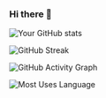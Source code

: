 ### Hi there 👋

<!--
**Shaid1998/Shaid1998** is a ✨ _special_ ✨ repository because its `README.md` (this file) appears on your GitHub profile.

Here are some ideas to get you started:

- 🔭 I’m currently working on ...
- 🌱 I’m currently learning ...
- 👯 I’m looking to collaborate on ...
- 🤔 I’m looking for help with ...
- 💬 Ask me about ...
- 📫 How to reach me: ...
- 😄 Pronouns: ...
- ⚡ Fun fact: ...
-->
![Your GitHub stats](https://github-readme-stats.vercel.app/api?username=Shaid1998&show_icons=true&theme=radical)

![GitHub Streak](https://streak-stats.demolab.com?user=Shaid1998&theme=radical)

![GitHub Activity Graph](https://github-readme-activity-graph.vercel.app/graph?username=Shaid1998&theme=react-light)

![Most Uses Language](https://github-readme-stats.vercel.app/api/top-langs?username=Shaid1998&show_icons=true&locale=en&layout=compact)



